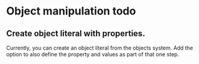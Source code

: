 # Object manipulation todo

## Create object literal with properties.
Currently, you can create an object literal from the objects system.
Add the option to also define the property and values as part of that one step.